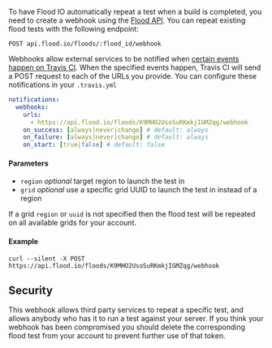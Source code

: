 To have Flood IO automatically repeat a test when a build is completed, you need to create a webhook using the [Flood API](https://flood.io/blog/6-flood-api). You can repeat existing flood tests with the following endpoint:

`POST api.flood.io/floods/:flood_id/webhook`

Webhooks allow external services to be notified when [certain events happen on Travis CI](http://docs.travis-ci.com/user/notifications/#Webhook-notification). When the specified events happen, Travis CI will send a POST request to each of the URLs you provide. You can configure these notifications in your `.travis.yml`

```yaml
notifications:
  webhooks:
    urls:
      - https://api.flood.io/floods/K9MHO2UsoSuRKmkjIGMZqg/webhook
    on_success: [always|never|change] # default: always
    on_failure: [always|never|change] # default: always
    on_start: [true|false] # default: false
```

#### Parameters

- `region` *optional* target region to launch the test in
- `grid` *optional* use a specific grid UUID to launch the test in instead of a region

If a grid `region` or `uuid` is not specified then the flood test will be repeated on all available grids for your account.

#### Example

```
curl --silent -X POST https://api.flood.io/floods/K9MHO2UsoSuRKmkjIGMZqg/webhook
```

## Security

This webhook allows third party services to repeat a specific test, and allows anybody who has it to run a test against your server. If you think your webhook has been compromised you should delete the corresponding flood test from your account to prevent further use of that token.
